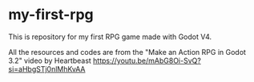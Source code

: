 # my-first-rpg
This is repository for my first RPG game made with Godot V4.

All the resources and codes are from the "Make an Action RPG in Godot 3.2" video by Heartbeast
https://youtu.be/mAbG8Oi-SvQ?si=aHbgSTj0nlMhKvAA
